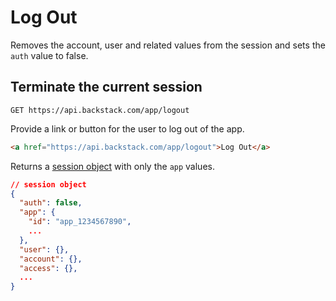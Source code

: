 # Log Out

Removes the account, user and related values from the session and sets the `auth` value to false.

## Terminate the current session

```http request
GET https://api.backstack.com/app/logout
```

Provide a link or button for the user to log out of the app.

```html
<a href="https://api.backstack.com/app/logout">Log Out</a>
```

Returns a [session object](session.md)  with only the `app` values.

```json
// session object
{
  "auth": false,
  "app": {
    "id": "app_1234567890",
    ...
  },
  "user": {},
  "account": {},
  "access": {},
  ...
}
```



